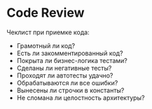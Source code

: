 Code Review
===

Чеклист при приемке кода:

* Грамотный ли код?
* Есть ли закомментированный код?
* Покрыта ли бизнес-логика тестами?
* Сделаны ли негативные тесты?
* Проходят ли автотесты удачно?
* Обрабатываются ли все ошибки?
* Вынесены ли строчки в константы?
* Не сломана ли целостность архитектуры?
